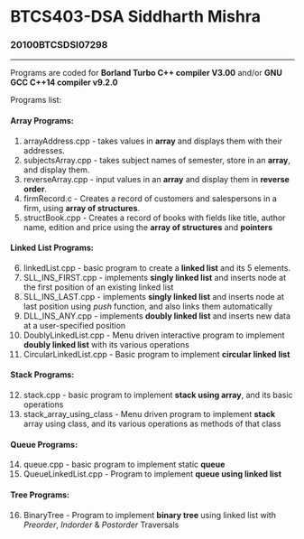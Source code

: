 # BTCS403-DSA Siddharth Mishra
<h3>20100BTCSDSI07298 </h3> <hr>

Programs are coded for **Borland Turbo C++ compiler V3.00** and/or **GNU GCC C++14 compiler v9.2.0**

Programs list: 

<h4>Array Programs:</h4> 

1. <span bgcolor="blue">arrayAddress.cpp</span> - takes values in **array** and displays them with their addresses.
2. subjectsArray.cpp - takes subject names of semester, store in an **array**, and display them.
3. reverseArray.cpp - input values in an **array** and display them in **reverse order**.
4. firmRecord.c - Creates a record of customers and salespersons in a firm, using **array of structures**.
5. structBook.cpp - Creates a record of books with fields like title, author name, edition and price using the **array of structures** and **pointers**

<h4>Linked List Programs: </h4>

6. linkedList.cpp - basic program to create a **linked list** and its 5 elements.
7. SLL_INS_FIRST.cpp - implements **singly linked list** and inserts node at the first position of an existing linked list
8. SLL_INS_LAST.cpp - implements **singly linked list** and inserts node at last position using _push_ function, and also links them automatically
9. DLL_INS_ANY.cpp - implements **doubly linked list** and inserts new data at a user-specified position
10. DoublyLinkedList.cpp - Menu driven interactive program to implement **doubly linked list** with its various operations
11. CircularLinkedList.cpp - Basic program to implement **circular linked list**

<h4>Stack Programs: </h4>

12. stack.cpp - basic program to implement **stack using array**, and its basic operations
13. stack_array_using_class - Menu driven program to implement **stack** array using class, and its various operations as methods of that class

<h4>Queue Programs:</h4>

14. queue.cpp - basic program to implement static **queue**
15. QueueLinkedList.cpp - Program to implement **queue using linked list**

<h4>Tree Programs:</h4>

16. BinaryTree - Program to implement **binary tree** using linked list with _Preorder_, _Indorder_ & _Postorder_ Traversals

